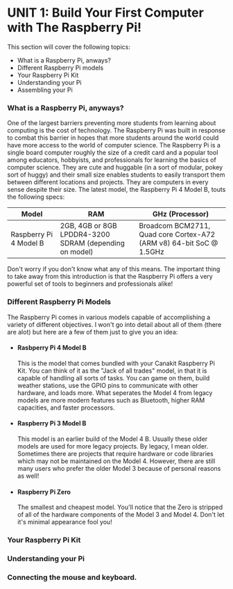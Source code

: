 # UNIT 1: Build Your First Computer with The Raspberry Pi! 

This section will cover the following topics: 
* What is a Raspberry Pi, anways? 
* Different Raspberry Pi models
* Your Raspberry Pi Kit 
* Understanding your Pi 
* Assembling your Pi  
<!-- more to come --> 

### What is a Raspberry Pi, anyways? 
<!-- Need an embedded image --> 
One of the largest barriers preventing more students from learning about computing is the cost of technology. The Raspberry Pi was built in response to 
combat this barrier in hopes that more students around the world could have more access to the world of computer science. The Raspberry Pi is a single board 
computer roughly the size of a credit card and a popular tool among educators, hobbyists, and professionals for learning the basics of computer science. 
They are cute and huggable (in a sort of modular, pokey sort of huggy) and their small size enables students to easily transport 
them between different locations and projects. They are computers in every sense despite their size. The latest model, the Raspberry Pi 4 Model B, touts the 
following specs: 

Model     | RAM  | GHz (Processor) 
--------- | ---- | -----
Raspberry Pi 4 Model B | 2GB, 4GB or 8GB LPDDR4-3200 SDRAM (depending on model) | Broadcom BCM2711, Quad core Cortex-A72 (ARM v8) 64-bit SoC @ 1.5GHz

Don't worry if you don't know what any of this means. The important thing to take away from this introduction is that the Raspberry Pi offers a very powerful set 
of tools to beginners and professionals alike! 


### Different Raspberry Pi Models 

The Raspberry Pi comes in various models capable of accomplishing a variety of different objectives. I won't go into detail about all of them (there are alot) 
but here are a few of them just to give you an idea: 
* #### Rasbperry Pi 4 Model B 
  <!-- Need images of each model --> 
    This is the model that comes bundled with your Canakit Raspberry Pi Kit. You can think of it as the "Jack of all trades" model, in that it is capable 
  of handling all sorts of tasks. You can game on them, build weather stations, use the GPIO pins to communicate with other hardware, and loads more. What seperates 
  the Model 4 from legacy models are more modern features such as Bluetooth, higher RAM capacities, and faster processors. 
* #### Raspberry Pi 3 Model B 
    This model is an earlier build of the Model 4 B. Usually these older models are used for more legacy projects. By legacy, I mean older. Sometimes there are 
  projects that require hardware or code libraries which may not be maintained on the Model 4. However, there are still many users who prefer the older 
  Model 3 because of personal reasons as well! 
* #### Raspberry Pi Zero 
    The smallest and cheapest model. You'll notice that the Zero is stripped of all of the hardware components of the Model 3 and Model 4. Don't let it's 
    minimal appearance fool you! 
  

### Your Raspberry Pi Kit 

### Understanding your Pi 

### Connecting the mouse and keyboard. 

